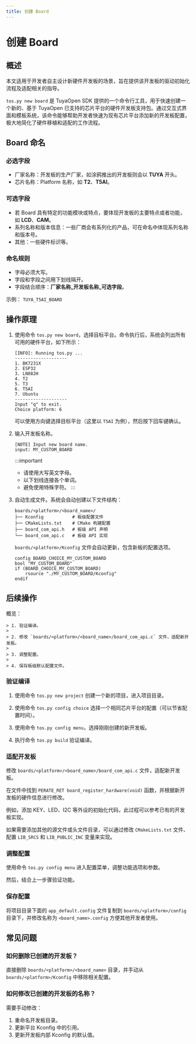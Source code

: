 ```yaml
---
title: 创建 Board
---
```


# 创建 Board


## 概述

本文适用于开发者自主设计新硬件开发板的场景，旨在提供该开发板的驱动初始化流程及适配相关的指导。

`tos.py new board` 是 TuyaOpen SDK 提供的一个命令行工具，用于快速创建一个新的、基于 TuyaOpen 已支持的芯片平台的硬件开发板支持包。通过交互式界面和模板系统，该命令能够帮助开发者快速为现有芯片平台添加新的开发板配置，极大地简化了硬件移植和适配的工作流程。

## Board 命名

### 必选字段

- 厂家名称：开发板的生产厂家，如涂鸦推出的开发板则会以 **TUYA** 开头。
- 芯片名称：Platform 名称，如 **T2**、**T5AI**。

### 可选字段

- 若 Board 具有特定的功能模块或特点，要体现开发板的主要特点或者功能，如 **LCD**、**CAM**。
- 系列名称和版本信息：一些厂商会有系列化的产品，可在命名中体现系列名称和版本号。
- 其他：一些硬件标识等。

### 命名规则

- 字母必须大写。
- 字段和字段之间用下划线隔开。
- 字段结合顺序：**厂家名称_开发板名称_可选字段**。

示例： `TUYA_T5AI_BOARD`


## 操作原理

1. 使用命令 `tos.py new board`，选择目标平台。命令执行后，系统会列出所有可用的硬件平台，如下所示：

    ```
    [INFO]: Running tos.py ...
    --------------------
    1. BK7231X
    2. ESP32
    3. LN882H
    4. T2
    5. T3
    6. T5AI
    7. Ubuntu
    --------------------
    Input "q" to exit.
    Choice platform: 6
    ```

    可以使用方向键选择目标平台（这里以 `T5AI` 为例），然后按下回车键确认。

2. 输入开发板名称。

    ```
    [NOTE] Input new board name.
    input: MY_CUSTOM_BOARD
    ```

    :::important
    
    - 请使用大写英文字母。
    - 以下划线连接各个单词。
    - 避免使用特殊字符。
    :::

3. 自动生成文件。系统会自动创建以下文件结构：

    ```
    boards/<platform>/<board_name>/
    ├── Kconfig           # 板级配置文件
    ├── CMakeLists.txt    # CMake 构建配置
    ├── board_com_api.h   # 板级 API 声明
    └── board_com_api.c   # 板级 API 实现
    ```

    `boards/<platform>/Kconfig` 文件会自动更新，包含新板的配置选项。

    ```
    config BOARD_CHOICE_MY_CUSTOM_BOARD
    bool "MY_CUSTOM_BOARD"
    if (BOARD_CHOICE_MY_CUSTOM_BOARD)
        rsource "./MY_CUSTOM_BOARD/Kconfig"
    endif
    ```

## 后续操作

概览：

    > 1. 验证编译。
    >
    > 2. 修改 `boards/<platform>/<board_name>/board_com_api.c` 文件，适配新开发板。
    >
    > 3. 调整配置。
    >
    > 4. 保存板级默认配置文件。

### 验证编译

1. 使用命令 `tos.py new project` 创建一个新的项目，进入项目目录。

2. 使用命令 `tos.py config choice` 选择一个相同芯片平台的配置（可以节省配置时间）。

3. 使用命令 `tos.py config menu`，选择刚刚创建的新开发板。

4. 执行命令 `tos.py build` 验证编译。


### 适配开发板

修改 `boards/<platform>/<board_name>/board_com_api.c` 文件，适配新开发板。

在文件中找到 `PERATE_RET board_register_hardware(void)` 函数，并根据新开发板的硬件信息进行修改。

例如，添加 KEY、LED、I2C 等外设的初始化代码，此过程可以参考已有的开发板实现。

如果需要添加其他的源文件或头文件目录，可以通过修改 `CMakeLists.txt` 文件、配置 `LIB_SRCS` 和 `LIB_PUBLIC_INC` 变量来实现。

### 调整配置

使用命令 `tos.py config menu` 进入配置菜单，调整功能选项和参数。

然后，结合上一步骤验证功能。

### 保存配置

将项目目录下面的 `app_default.config` 文件复制到 `boards/<platform>/config` 目录下，并修改名称为 `<board_name>.config` 方便其他开发者使用。

## 常见问题

### 如何删除已创建的开发板？

直接删除 `boards/<platform>/<board_name>` 目录，并手动从 `boards/<platform>/Kconfig` 中移除相关配置。

### 如何修改已创建的开发板的名称？

需要手动修改：
1. 重命名开发板目录。
2. 更新平台 Kconfig 中的引用。
3. 更新开发板内部 Kconfig 的默认值。
